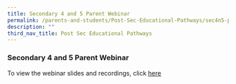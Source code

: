 ```yaml
---
title: Secondary 4 and 5 Parent Webinar
permalink: /parents-and-students/Post-Sec-Educational-Pathways/sec4n5-parent-webinar
description: ""
third_nav_title: Post Sec Educational Pathways
---
```

### Secondary 4 and 5 Parent Webinar

To view the webinar slides and recordings, click [here](/parents-and-students/Post-Sec-Educational-Pathways/sec4n5-parent-webinar)